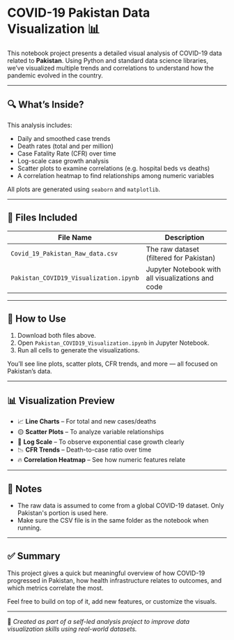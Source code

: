 # COVID-19 Pakistan Data Visualization 📊

This notebook project presents a detailed visual analysis of COVID-19 data related to **Pakistan**.
Using Python and standard data science libraries, we’ve visualized multiple trends and correlations
to understand how the pandemic evolved in the country.

---

## 🔍 What’s Inside?

This analysis includes:
- Daily and smoothed case trends
- Death rates (total and per million)
- Case Fatality Rate (CFR) over time
- Log-scale case growth analysis
- Scatter plots to examine correlations (e.g. hospital beds vs deaths)
- A correlation heatmap to find relationships among numeric variables

All plots are generated using `seaborn` and `matplotlib`.

---

## 📁 Files Included

| File Name                          | Description                                      |
|-----------------------------------|--------------------------------------------------|
| `Covid_19_Pakistan_Raw_data.csv`  | The raw dataset (filtered for Pakistan)          |
| `Pakistan_COVID19_Visualization.ipynb` | Jupyter Notebook with all visualizations and code |

---

## 🚀 How to Use

1. Download both files above.
2. Open `Pakistan_COVID19_Visualization.ipynb` in Jupyter Notebook.
3. Run all cells to generate the visualizations.

You’ll see line plots, scatter plots, CFR trends, and more — all focused on Pakistan’s data.

---

## 📊 Visualization Preview

- 📈 **Line Charts** – For total and new cases/deaths
- 🟡 **Scatter Plots** – To analyze variable relationships
- 🔁 **Log Scale** – To observe exponential case growth clearly
- 📉 **CFR Trends** – Death-to-case ratio over time
- 🔥 **Correlation Heatmap** – See how numeric features relate

---

## 🔗 Notes

- The raw data is assumed to come from a global COVID-19 dataset. Only Pakistan's portion is used here.
- Make sure the CSV file is in the same folder as the notebook when running.

---

## ✅ Summary

This project gives a quick but meaningful overview of how COVID-19 progressed in Pakistan, how health infrastructure relates to outcomes, and which metrics correlate the most.

Feel free to build on top of it, add new features, or customize the visuals.

---

📌 *Created as part of a self-led analysis project to improve data visualization skills using real-world datasets.*